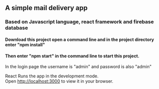 ## A simple mail delivery app

### Based on Javascript language, react framework and firebase database

#### Download this project open a command line and in the project directory enter "npm install"

#### Then enter "npm start" in the command line to start this project.

In the login page the username is "admin" and password is also "admin"

React Runs the app in the development mode.\
Open [http://localhost:3000](http://localhost:3000) to view it in your browser.
